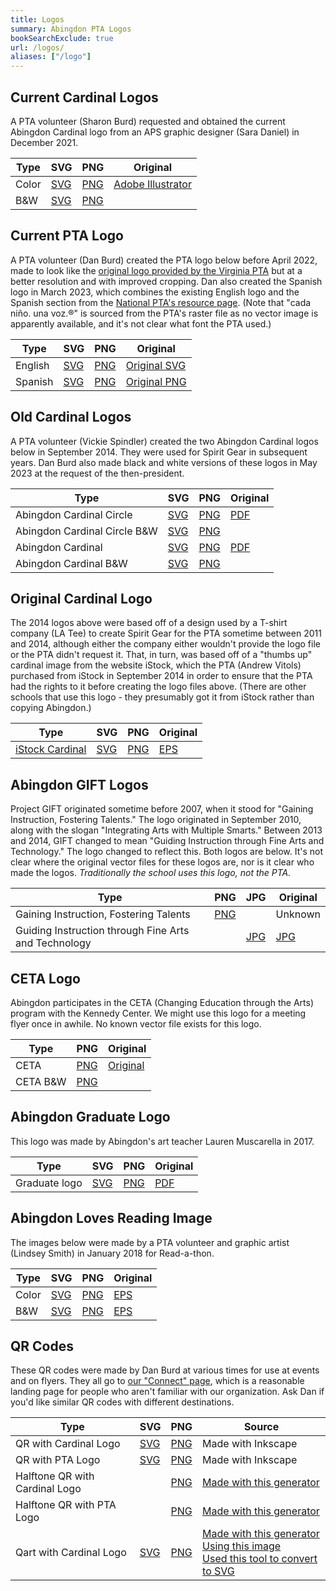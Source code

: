 ```yaml
---
title: Logos
summary: Abingdon PTA Logos
bookSearchExclude: true
url: /logos/
aliases: ["/logo"]
---
```


## Current Cardinal Logos

A PTA volunteer (Sharon Burd) requested and obtained the current Abingdon Cardinal logo from an APS graphic designer (Sara Daniel) in December 2021.

| Type | SVG | PNG | Original |
| ---- | --- | --- | -------- |
| Color | [SVG](Abingdon-Cardinal-logo.svg) | [PNG](Abingdon-Cardinal-logo.png) | [Adobe Illustrator](Abingdon-remastered.ai) |
| B&W | [SVG](Abingdon-Cardinal-logo-BW.svg) | [PNG](Abingdon-Cardinal-logo-BW.png) |

## Current PTA Logo

A PTA volunteer (Dan Burd) created the PTA logo below before April 2022, made to look like the [original logo provided by the Virginia PTA](https://www.vapta.org/images/logos/A/abingdonelem.jpg) but at a better resolution and with improved cropping. Dan also created the Spanish logo in March 2023, which combines the existing English logo and the Spanish section from the [National PTA's resource page](https://www.pta.org/home/run-your-pta/PTA-Branding-and-Web-Guidelines). (Note that "cada niño. una voz.®" is sourced from the PTA's raster file as no vector image is apparently available, and it's not clear what font the PTA used.)

| Type | SVG | PNG | Original |
| ---- | --- | --- | -------- |
| English | [SVG](Abingdon-PTA-logo.svg) | [PNG](Abingdon-PTA-logo.png) | [Original SVG](https://brandslogos.com/wp-content/uploads/images/large/national-pta-logo-vector.svg) |
| Spanish | [SVG](Abingdon-PTA-logo-es.svg) | [PNG](Abingdon-PTA-logo-es.png) | [Original PNG](original-spanish.png) |

## Old Cardinal Logos

A PTA volunteer (Vickie Spindler) created the two Abingdon Cardinal logos below in September 2014. They were used for Spirit Gear in subsequent years. Dan Burd also made black and white versions of these logos in May 2023 at the request of the then-president.

| Type | SVG | PNG | Original |
| ---- | --- | --- | -------- |
| Abingdon Cardinal Circle | [SVG](old/circlelogoAbingdonPTA.svg) | [PNG](old/circlelogoAbingdonPTA.png) | [PDF](old/circlelogoAbingdonPTA.pdf) |
| Abingdon Cardinal Circle B&W | [SVG](old/circlelogoAbingdonPTAbw.svg) | [PNG](old/circlelogoAbingdonPTAbw.png) | |
| Abingdon Cardinal | [SVG](old/logoAbingdonPTA.svg) | [PNG](old/logoAbingdonPTA.png) | [PDF](old/logoAbingdonPTA.pdf) |
| Abingdon Cardinal B&W | [SVG](old/logoAbingdonPTAbw.svg) | [PNG](old/logoAbingdonPTAbw.png) | |

## Original Cardinal Logo

The 2014 logos above were based off of a design used by a T-shirt company (LA Tee) to create Spirit Gear for the PTA sometime between 2011 and 2014, although either the company either wouldn't provide the logo file or the PTA didn't request it. That, in turn, was based off of a "thumbs up" cardinal image from the website iStock, which the PTA (Andrew Vitols) purchased from iStock in September 2014 in order to ensure that the PTA had the rights to it before creating the logo files above. (There are other schools that use this logo - they presumably got it from iStock rather than copying Abingdon.)

| Type | SVG | PNG | Original |
| ---- | --- | --- | -------- |
| [iStock Cardinal](https://www.istockphoto.com/vector/youthful-cardinal-mascot-gm165745157-13847522) | [SVG](old/illustration.svg) | [PNG](old/illustration.png) | [EPS](old/illustration.eps) |

## Abingdon GIFT Logos

Project GIFT originated sometime before 2007, when it stood for "Gaining Instruction, Fostering Talents." The logo originated in September 2010, along with the slogan "Integrating Arts with Multiple Smarts." Between 2013 and 2014, GIFT changed to mean "Guiding Instruction through Fine Arts and Technology." The logo changed to reflect this. Both logos are below. It's not clear where the original vector files for these logos are, nor is it clear who made the logos. *Traditionally the school uses this logo, not the PTA.*

| Type | PNG | JPG | Original |
| ---- | --- | --- | -------- |
| Gaining Instruction, Fostering Talents | [PNG](Abingdon-GIFT-logo.png) | | Unknown |
| Guiding Instruction through Fine Arts and Technology | | [JPG](Abingdon-GIFT-logo-2014.jpg) | [JPG](https://s3.amazonaws.com/aps-legacy-site/cms/lib2/VA01000586/Centricity/Domain/185/GIFT%20Logo%20-%20NEW%202014%20.jpg)

## CETA Logo

Abingdon participates in the CETA (Changing Education through the Arts) program with the Kennedy Center. We might use this logo for a meeting flyer once in awhile. No known vector file exists for this logo.

| Type | PNG | Original |
| ---- | --- | -------- |
| CETA | [PNG](CETA.png) | [Original](https://s3.amazonaws.com/aps-legacy-site/cms/lib2/VA01000586/Centricity/Domain/191/CETA.png) |
| CETA B&W | [PNG](CETA-bw.png) | |

## Abingdon Graduate Logo

This logo was made by Abingdon's art teacher Lauren Muscarella in 2017.

| Type | SVG | PNG | Original |
| ---- | --- | --- | -------- |
| Graduate logo | [SVG](Abingdon-Graduate-Logo.svg) | [PNG](Abingdon-Graduate-Logo.png) | [PDF](Abingdon-Graduate-Logo.pdf) |

## Abingdon Loves Reading Image

The images below were made by a PTA volunteer and graphic artist (Lindsey Smith) in January 2018 for Read-a-thon.

| Type | SVG | PNG | Original |
| ---- | --- | --- | -------- |
| Color | [SVG](AbingdonLovesReading.svg) | [PNG](AbingdonLovesReading.png) | [EPS](AbingdonLovesReading.eps) |
| B&W | [SVG](AbingdonLovesReading_BWVersion.svg) | [PNG](AbingdonLovesReading_BWVersion.png) | [EPS](AbingdonLovesReading_BWVersion.eps) |

## QR Codes

These QR codes were made by Dan Burd at various times for use at events and on flyers. They all go to [our "Connect" page](/connect), which is a reasonable landing page for people who aren't familiar with our organization. Ask Dan if you'd like similar QR codes with different destinations.

| Type | SVG | PNG | Source |
| ---- | --- | --- | ------ |
| QR with Cardinal Logo | [SVG](qr/qr-cardinal.svg) | [PNG](qr/qr-cardinal.png) | Made with Inkscape |
| QR with PTA Logo | [SVG](qr/qr-pta.svg) | [PNG](qr/qr-pta.png) | Made with Inkscape |
| Halftone QR with Cardinal Logo | | [PNG](qr/qr-cardinal-halftone.png) | [Made with this generator](https://nythrox.github.io/halftone-qrcode/) |
| Halftone QR with PTA Logo | | [PNG](qr/qr-pta-halftone.png) | [Made with this generator](https://nythrox.github.io/halftone-qrcode/) |
| Qart with Cardinal Logo | [SVG](qr/qart.svg) | [PNG](qr/qart.png) | [Made with this generator](https://research.swtch.com/qr/draw/)<br>[Using this image](qr/cardinal-body-bw.svg)<br>[Used this tool to convert to SVG](https://codepen.io/shshaw/pen/XbxvNj) |